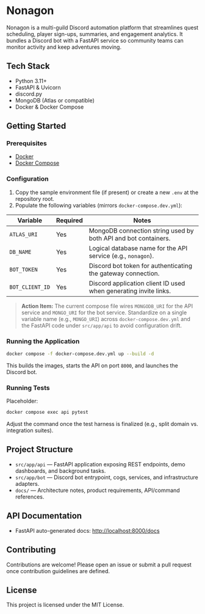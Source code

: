 # Nonagon

Nonagon is a multi-guild Discord automation platform that streamlines quest scheduling, player sign-ups, summaries, and engagement analytics. It bundles a Discord bot with a FastAPI service so community teams can monitor activity and keep adventures moving.

## Tech Stack

- Python 3.11+
- FastAPI & Uvicorn
- discord.py
- MongoDB (Atlas or compatible)
- Docker & Docker Compose

## Getting Started

### Prerequisites

- [Docker](https://docs.docker.com/get-docker/)
- [Docker Compose](https://docs.docker.com/compose/install/)

### Configuration

1. Copy the sample environment file (if present) or create a new `.env` at the repository root.
2. Populate the following variables (mirrors `docker-compose.dev.yml`):

| Variable | Required | Notes |
|----------|----------|-------|
| `ATLAS_URI` | Yes | MongoDB connection string used by both API and bot containers. |
| `DB_NAME` | Yes | Logical database name for the API service (e.g., `nonagon`). |
| `BOT_TOKEN` | Yes | Discord bot token for authenticating the gateway connection. |
| `BOT_CLIENT_ID` | Yes | Discord application client ID used when generating invite links. |

> **Action Item:** The current compose file wires `MONGODB_URI` for the API service and `MONGO_URI` for the bot service. Standardize on a single variable name (e.g., `MONGO_URI`) across `docker-compose.dev.yml` and the FastAPI code under `src/app/api` to avoid configuration drift.

### Running the Application

```bash
docker compose -f docker-compose.dev.yml up --build -d
```

This builds the images, starts the API on port `8000`, and launches the Discord bot.

### Running Tests

Placeholder:

```bash
docker compose exec api pytest
```

Adjust the command once the test harness is finalized (e.g., split domain vs. integration suites).

## Project Structure

- `src/app/api` — FastAPI application exposing REST endpoints, demo dashboards, and background tasks.
- `src/app/bot` — Discord bot entrypoint, cogs, services, and infrastructure adapters.
- `docs/` — Architecture notes, product requirements, API/command references.

## API Documentation

- FastAPI auto-generated docs: [http://localhost:8000/docs](http://localhost:8000/docs)

## Contributing

Contributions are welcome! Please open an issue or submit a pull request once contribution guidelines are defined.

## License

This project is licensed under the MIT License.

